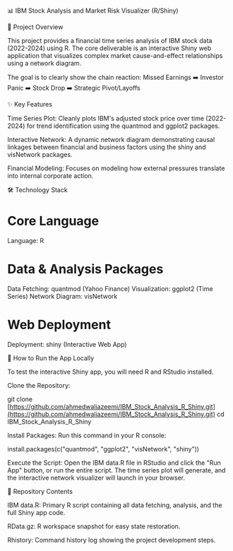 📊 IBM Stock Analysis and Market Risk Visualizer (R/Shiny)

🎯 Project Overview

This project provides a financial time series analysis of IBM stock data (2022-2024) using R. The core deliverable is an interactive Shiny web application that visualizes complex market cause-and-effect relationships using a network diagram.

The goal is to clearly show the chain reaction:
Missed Earnings ➡️ Investor Panic ➡️ Stock Drop ➡️ Strategic Pivot/Layoffs

✨ Key Features

Time Series Plot: Cleanly plots IBM's adjusted stock price over time (2022-2024) for trend identification using the quantmod and ggplot2 packages.

Interactive Network: A dynamic network diagram demonstrating causal linkages between financial and business factors using the shiny and visNetwork packages.

Financial Modeling: Focuses on modeling how external pressures translate into internal corporate action.

🛠️ Technology Stack

# Core Language
Language: R

# Data & Analysis Packages
Data Fetching: quantmod (Yahoo Finance)
Visualization: ggplot2 (Time Series)
Network Diagram: visNetwork

# Web Deployment
Deployment: shiny (Interactive Web App)



🚀 How to Run the App Locally

To test the interactive Shiny app, you will need R and RStudio installed.

Clone the Repository:

git clone [https://github.com/ahmedwaliazeemi/IBM_Stock_Analysis_R_Shiny.git](https://github.com/ahmedwaliazeemi/IBM_Stock_Analysis_R_Shiny.git)
cd IBM_Stock_Analysis_R_Shiny



Install Packages: Run this command in your R console:

install.packages(c("quantmod", "ggplot2", "visNetwork", "shiny"))



Execute the Script: Open the IBM data.R file in RStudio and click the "Run App" button, or run the entire script. The time series plot will generate, and the interactive network visualizer will launch in your browser.

📂 Repository Contents

IBM data.R: Primary R script containing all data fetching, analysis, and the full Shiny app code.

RData.gz: R workspace snapshot for easy state restoration.

Rhistory: Command history log showing the project development steps.
